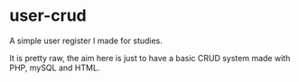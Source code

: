 # user-crud
A simple user register I made for studies.

It is pretty raw, the aim here is just to have a basic CRUD system made with PHP, mySQL and HTML.
